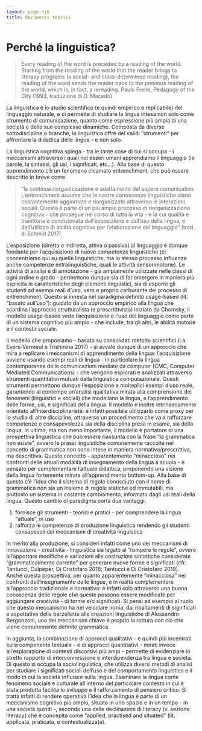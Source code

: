 ```yaml
---
layout: page.njk
title: Documenti teorici
---
```

# Perché la linguistica?

> Every reading of the word is preceded by a reading
of the world. Starting from the reading of the
world that the reader brings to literacy programs
(a social- and class-determined reading), the
reading of the word sends the reader back to
the previous reading of the world, which is, in fact,
a rereading.
Paulo Freire, Pedagogy of the City
(1993, traduzione di D. Macedo)

La linguistica è lo studio scientifico (e quindi empirico e replicabile) del linguaggio naturale, e ci permette di studiare la lingua intesa non solo come strumento di comunicazione, quanto come espressione più ampia di una società e delle sue complesse dinamiche. Composta da diverse sottodiscipline o branche, la linguistica offre dei validi “strumenti” per affrontare la didattica delle lingue - e non solo.


La linguistica cognitiva spiega - tra le tante cose di cui si occupa - i meccanismi attraverso i quali noi esseri umani apprendiamo il linguaggio (le parole, la sintassi, gli usi, i significati, etc…). Alla base di questo apprendimento c’è un fenomeno chiamato entrenchment, che può essere descritto in breve come
>“la continua riorganizzazione e adattamento del sapere comunicativo. L’entrenchment assume che le nostre conoscenze linguistiche siano costantemente aggiornate e riorganizzate attraverso le interazioni sociali. Questo è parte di un più ampio processo di riorganizzazione cognitiva - che prosegue nel corso di tutta la vita - e la cui qualità e traiettoria è condizionata dall’esposizione e dall’uso della lingua, e dall’utilizzo di abilità cognitivo per l’elaborazione del linguaggio” (trad. di Schmid 2017)

L’esposizione (diretta o indiretta, attiva o passiva) al linguaggio è dunque fondante per l’acquisizione di nuove competenze linguistiche (ci concentriamo qui su quelle linguistiche, ma lo stesso processo influenza anche competenze extralinguistiche, quali le attività sensorimotorie). Le attività di analisi e di annotazione - già ampiamente utilizzate nelle classi di ogni ordine e grado - permettono dunque sia di far emergere in maniera più esplicita le caratteristiche degli elementi linguistici, sia di esporre gli studenti ad esempi reali d’uso, vero e proprio carburante del processo di entrenchment. Questo si innesta nel paradigma definito usage-based (lit. “basato sull’uso”): guidato da un approccio empirico alla lingua che scardina l’approccio strutturalista (e prescrittivista) iniziato da Chomsky, il modello usage-based vede l’acquisizione e l'uso del linguaggio come parte di un sistema cognitivo più ampio - che include, tra gli altri, le abilità motorie e il contesto sociale.

Il modello che proponiamo - basato su consolidati metodo scientifici (i.a. Evers-Vermeul e Trishinina 2017) - si avvale dunque di un approccio che mira a replicare i meccanismi di apprendimento della lingua: l’acquisizione avviene usando esempi reali di lingua - in particolare la lingua contemporanea delle comunicazioni mediate da computer (CMC, Computer Mediated Communications) - che vengono esplorati e analizzati attraverso strumenti quantitativi mutuati dalla linguistica computazionale. Questi strumenti permettono dunque l’esposizione a molteplici esempi d’uso reale, garantendo al contempo un’analisi qualitativa mirata alla comprensione dei fenomeni (linguistici e sociali) che modellano la lingua, e l’apprendimento delle forme, usi, e significati della lingua. Il modello è inoltre intrinsecamente orientato all’interdisciplinarietà: è infatti possibile utilizzarlo come proxy per lo studio di altre discipline, attraverso un procedimento che va a rafforzare competenze e consapevolezza sia della disciplina presa in esame, sia della lingua. In ultimo, ma non meno importante, il modello è portatore di una prospettiva linguistica che può essere riassunta con la frase “la grammatica non esiste”, ovvero le prassi linguistiche comunemente raccolte nel concetto di grammatica non sono intese in maniera normativa/prescrittiva, ma descrittiva. Questo concetto - apparentemente “minaccioso” nei confronti delle attuali modalità di insegnamento della lingua a scuola - è pensato per complementare l’attuale didattica, proponendo una visione della lingua fortemente mirata all’apprendimento bottom-up. Alla base di questo c’è l’idea che il sistema di regole conosciuto con il nome di grammatica non sia un insieme di regole statiche ed immutabili, ma piuttosto un sistema in costante cambiamento, informato dagli usi reali della lingua. Questo cambio di paradigma porta due vantaggi:

1. fornisce gli strumenti - teorici e pratici - per comprendere la lingua “attuale”, in uso
2. rafforza le competenze di produzione linguistica rendendo gli studenti consapevoli dei meccanismi di creatività linguistica

In merito alla produzione, si consideri infatti come uno dei meccanismi di innovazione - creatività - linguistica sia legato al “rompere le regole”, ovvero all’apportare modifiche e variazioni alle costruzioni sintattiche considerate “grammaticalmente corrette” per generare nuove forme e significati (cfr. Tantucci, Culpeper, Di Cristofaro 2018; Tantucci e Di Cristofaro 2019). Anche questa prospettiva, per quanto apparentemente “minacciosa” nei confronti dell’insegnamento delle lingue, è in realtà complementare all’approccio tradizionale e normativo: è infatti solo attraverso una buona conoscenza delle regole che queste possono essere modificate per aggiungere creatività - di forme e/o significati. Si pensi ad esempio al ruolo che questo meccanismo ha nel veicolare ironia: dai ribaltamenti di significati e aspettative delle barzellette alle creazioni linguistiche di Alessandro Bergonzoni, uno dei meccanismi chiave è proprio la rottura con ciò che viene comunemente definito grammatica.

In aggiunta, la combinazione di approcci qualitativi - e quindi più incentrati sulla componente testuale - e di approcci quantitativi - mirati invece all’esplorazione di contesti discorsivi più ampi - permette di evidenziare lo stretto rapporto di interconnessione e interdipendenza tra lingua e società. Di questo si occupa la sociolinguistica, che utilizza diversi metodi di analisi per studiare i significati sociali dell’uso e del comportamento linguistico e il modo in cui la società influisce sulla lingua. Esaminare la lingua come fenomeno sociale e culturale all’interno del particolare contesto in cui è stata prodotta facilita lo sviluppo e il rafforzamento di pensiero critico. Si tratta infatti di rendere operativa l’idea che la lingua è parte di un meccanismo cognitivo più ampio, situato in uno spazio e in un tempo - in una società quindi -, secondo una delle declinazioni di literacy (v. sezione literacy) che è concepita come “applied, practised and situated” (lit. applicata, praticata, e contestualizzata).
